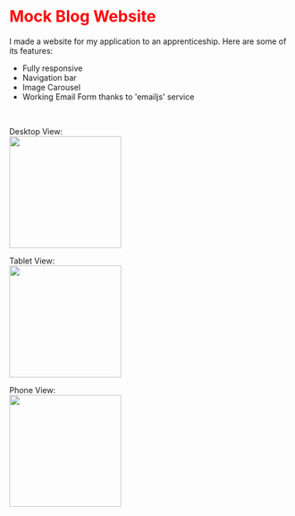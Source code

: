 ## <h1 style='color : red;'>Mock Blog Website</h1>
I made a website for my application to an apprenticeship.
Here are some of its features:
- Fully responsive
- Navigation bar
- Image Carousel
- Working Email Form thanks to 'emailjs' service
 
<br>

Desktop View: <br>
<img src='/gifs/MockBlog_Desktop.gif' height='200px'/>

Tablet View: <br>
<img src='/gifs/MockBlog_Tablet.gif' height='200px'/>

Phone View: <br>
<img src='/gifs/MockBlog_Phone.gif' height='200px'/>

